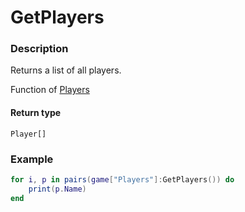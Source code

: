 # GetPlayers

### Description

Returns a list of all players.

Function of [Players](/classes/Players/)

#### Return type

`Player[]`

### Example

```lua
for i, p in pairs(game["Players"]:GetPlayers()) do
    print(p.Name)
end
```
